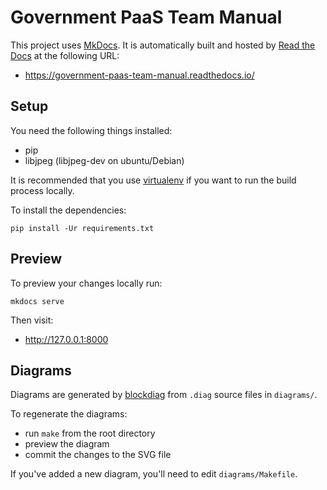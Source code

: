 # Government PaaS Team Manual

This project uses [MkDocs][]. It is automatically built and hosted by [Read
the Docs][] at the following URL:

- https://government-paas-team-manual.readthedocs.io/

[MkDocs]: http://www.mkdocs.org/
[Read the Docs]: https://readthedocs.org/

## Setup

You need the following things installed:
- pip
- libjpeg  (libjpeg-dev on ubuntu/Debian)

It is recommended that you use [virtualenv][] if you want to run the build
process locally.

[virtualenv]: https://virtualenv.pypa.io/en/latest/

To install the dependencies:

    pip install -Ur requirements.txt

## Preview

To preview your changes locally run:

    mkdocs serve

Then visit:

- http://127.0.0.1:8000

## Diagrams

Diagrams are generated by
[blockdiag](http://blockdiag.com/en/blockdiag/index.html) from `.diag` source
files in `diagrams/`.

To regenerate the diagrams:
- run `make` from the root directory
- preview the diagram
- commit the changes to the SVG file

If you've added a new diagram, you'll need to edit `diagrams/Makefile`.
